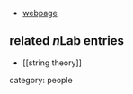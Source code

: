 

* [webpage](http://maths.dur.ac.uk/users/kasper.peeters/)

## related $n$Lab entries

* [[string theory]]

category: people